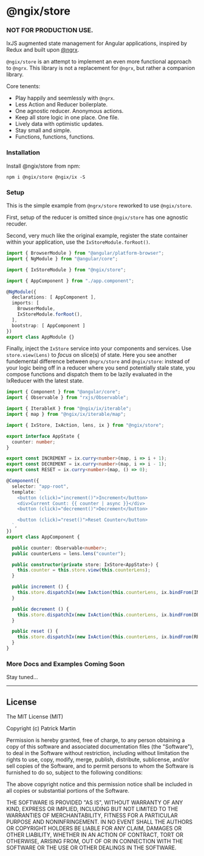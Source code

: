 # @ngix/store

### NOT FOR PRODUCTION USE.

IxJS augmented state management for Angular applications, inspired by Redux and built upon [@ngrx](https://github.com/ngrx/platform).

`@ngix/store` is an attempt to implement an even more functional approach to `@ngrx`. This library is not a replacement for `@ngrx`, but rather a companion library.

Core tenents:

- Play happily and seemlessly with `@ngrx`.
- Less Action and Reducer boilerplate.
- One agnostic reducer. Anonymous actions.
- Keep all store logic in one place. One file.
- Lively data with optimistic updates.
- Stay small and simple.
- Functions, functions, functions.

### Installation

Install @ngix/store from npm:

`npm i @ngix/store @ngix/ix -S`

### Setup

This is the simple example from `@ngrx/store` reworked to use `@ngix/store`.

First, setup of the reducer is omitted since `@ngix/store` has one agnostic recuder.

Second, very much like the original example, register the state container within your application, use the `IxStoreModule.forRoot()`.

```ts
import { BrowserModule } from "@angular/platform-browser";
import { NgModule } from "@angular/core";

import { IxStoreModule } from "@ngix/store";

import { AppComponent } from "./app.component";

@NgModule({
  declarations: [ AppComponent ],
  imports: [
    BrowserModule,
    IxStoreModule.forRoot(),
  ],
  bootstrap: [ AppComponent ]
})
export class AppModule {}
```

Finally, inject the `IxStore` service into your components and services. Use `store.view(Lens)` to _focus_ on slice(s) of state. Here you see another fundemental difference between `@ngrx/store` and `@ngix/store`: instead of your logic being off in a reducer where you send potentially stale state, you compose functions and dispatch them to be lazily evaluated in the IxReducer with the latest state.

```ts
import { Component } from "@angular/core";
import { Observable } from "rxjs/Observable";

import { IterableX } from "@ngix/ix/iterable";
import { map } from "@ngix/ix/iterable/map";

import { IxStore, IxAction, lens, ix } from "@ngix/store";

export interface AppState {
  counter: number;
}

export const INCREMENT = ix.curry<number>(map, i => i + 1);
export const DECREMENT = ix.curry<number>(map, i => i - 1);
export const RESET = ix.curry<number>(map, () => 0);

@Component({
  selector: "app-root",
  template: `
    <button (click)="increment()">Increment</button>
    <div>Current Count: {{ counter | async }}</div>
    <button (click)="decrement()">Decrement</button>

    <button (click)="reset()">Reset Counter</button>
  `,
})
export class AppComponent {

  public counter: Observable<number>;
  public counterLens = lens.lens("counter");

  public constructor(private store: IxStore<AppState>) {
    this.counter = this.store.view(this.counterLens);
  }

  public increment () {
    this.store.dispatchIx(new IxAction(this.counterLens, ix.bindFrom(INCREMENT)));
  }

  public decrement () {
    this.store.dispatchIx(new IxAction(this.counterLens, ix.bindFrom(DECREMENT)));
  }

  public reset () {
    this.store.dispatchIx(new IxAction(this.counterLens, ix.bindFrom(RESET)));
  }
}
```

### More Docs and Examples Coming Soon

Stay tuned...

---

## License ##

The MIT License (MIT)

Copyright (c) Patrick Martin

Permission is hereby granted, free of charge, to any person obtaining a copy
of this software and associated documentation files (the "Software"), to deal
in the Software without restriction, including without limitation the rights
to use, copy, modify, merge, publish, distribute, sublicense, and/or sell
copies of the Software, and to permit persons to whom the Software is
furnished to do so, subject to the following conditions:

The above copyright notice and this permission notice shall be included in all
copies or substantial portions of the Software.

THE SOFTWARE IS PROVIDED "AS IS", WITHOUT WARRANTY OF ANY KIND, EXPRESS OR
IMPLIED, INCLUDING BUT NOT LIMITED TO THE WARRANTIES OF MERCHANTABILITY,
FITNESS FOR A PARTICULAR PURPOSE AND NONINFRINGEMENT. IN NO EVENT SHALL THE
AUTHORS OR COPYRIGHT HOLDERS BE LIABLE FOR ANY CLAIM, DAMAGES OR OTHER
LIABILITY, WHETHER IN AN ACTION OF CONTRACT, TORT OR OTHERWISE, ARISING FROM,
OUT OF OR IN CONNECTION WITH THE SOFTWARE OR THE USE OR OTHER DEALINGS IN THE
SOFTWARE.
